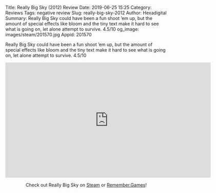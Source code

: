 Title: Really Big Sky (2012) Review
Date: 2019-06-25 15:25
Category: Reviews
Tags: negative review
Slug: really-big-sky-2012
Author: Hexadigital
Summary: Really Big Sky could have been a fun shoot ’em up, but the amount of special effects like bloom and the tiny text make it hard to see what is going on, let alone attempt to survive. 4.5/10
og_image: images/steam/201570.jpg
Appid: 201570

Really Big Sky could have been a fun shoot ’em up, but the amount of special effects like bloom and the tiny text make it hard to see what is going on, let alone attempt to survive. 4.5/10

<center><iframe src="https://www.youtube.com/embed/pz1lS_wcfP8?feature=oembed" allow="accelerometer; autoplay; encrypted-media; gyroscope; picture-in-picture" width="640" height="360" frameborder="0"></iframe>

Check out Really Big Sky on [Steam](https://store.steampowered.com/app/201570/?curator_clanid=34633900) or [Remember.Games](https://remember.games/game/2622/)!</center>
